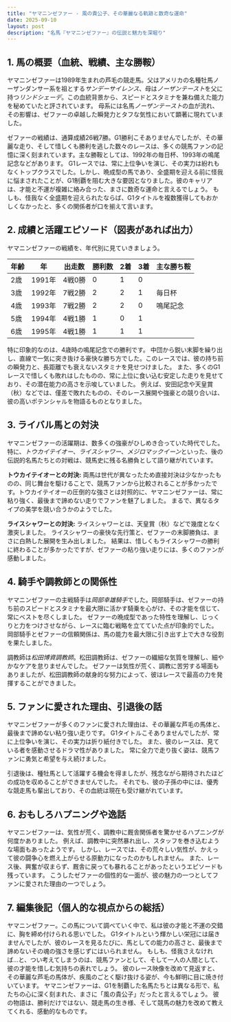 ```yaml
---
title: "ヤマニンゼファー - 風の貴公子、その華麗なる軌跡と数奇な運命"
date: 2025-09-10
layout: post
description: "名馬『ヤマニンゼファー』の伝説と魅力を深堀り"
---
```


## 1. 馬の概要（血統、戦績、主な勝鞍）

ヤマニンゼファーは1989年生まれの芦毛の競走馬。父はアメリカの名種牡馬ノーザンダンサー系を祖とする*サンデーサイレンス*、母は*ノーザンテースト*を父に持つ*リンドシェーデ*。この血統背景から、スピードとスタミナを兼ね備えた能力を秘めていたと評されています。  母系には名馬*ノーザンテースト*の血が流れ、その影響は、ゼファーの卓越した瞬発力とタフな気性において顕著に現れていました。

ゼファーの戦績は、通算成績26戦7勝。G1勝利こそありませんでしたが、その華麗な走り、そして惜しくも勝利を逃した数々のレースは、多くの競馬ファンの記憶に深く刻まれています。主な勝鞍としては、1992年の毎日杯、1993年の鳴尾記念などがあります。  G1レースでは、常に上位争いを演じ、その実力は紛れもなくトップクラスでした。しかし、晩成型の馬であり、全盛期を迎える前に怪我に悩まされたことが、G1制覇を阻む大きな要因となりました。彼のキャリアは、才能と不運が複雑に絡み合った、まさに数奇な運命と言えるでしょう。  もしも、怪我なく全盛期を迎えられたならば、G1タイトルを複数獲得してもおかしくなかったと、多くの関係者が口を揃えて言います。


## 2. 成績と活躍エピソード（図表があれば出力）

ヤマニンゼファーの戦績を、年代別に見ていきましょう。

| 年齢 | 年 | 出走数 | 勝利数 | 2着 | 3着 | 主な勝ち鞍 |
|---|---|---|---|---|---|---|
| 2歳 | 1991年 | 4戦0勝 | 0 | 1 | 0 |  |
| 3歳 | 1992年 | 7戦2勝 | 2 | 2 | 1 | 毎日杯 |
| 4歳 | 1993年 | 7戦2勝 | 2 | 2 | 0 | 鳴尾記念 |
| 5歳 | 1994年 | 4戦1勝 | 1 | 0 | 1 |  |
| 6歳 | 1995年 | 4戦1勝 | 1 | 1 | 1 |  |


特に印象的なのは、4歳時の鳴尾記念での勝利です。  中団から鋭い末脚を繰り出し、直線で一気に突き抜ける豪快な勝ち方でした。このレースでは、彼の持ち前の瞬発力と、長距離でも衰えないスタミナを見せつけました。  また、多くのG1レースで惜しくも敗れはしたものの、常に上位に食い込む安定した走りを見せており、その潜在能力の高さを示唆していました。  例えば、安田記念や天皇賞（秋）などでは、僅差で敗れたものの、そのレース展開や強豪との競り合いは、彼の高いポテンシャルを物語るものとなりました。


## 3. ライバル馬との対決

ヤマニンゼファーの活躍期は、数多くの強豪がひしめき合っていた時代でした。  特に、*トウカイテイオー*、*ライスシャワー*、*メジロマックイーン*といった、後の伝説的名馬たちとの対戦は、競馬史に残る名勝負として語り継がれています。

**トウカイテイオーとの対決:**  両馬は世代が異なったため直接対決は少なかったものの、同じ舞台を駆けることで、競馬ファンから比較されることが多かったです。トウカイテイオーの圧倒的な強さとは対照的に、ヤマニンゼファーは、常に粘り強く、最後まで諦めない走りでファンを魅了しました。  まるで、異なるタイプの美学を競い合うかのようでした。

**ライスシャワーとの対決:** ライスシャワーとは、天皇賞（秋）などで幾度となく激突しました。  ライスシャワーの豪快な先行策と、ゼファーの末脚勝負は、まさに白熱した展開を生み出しました。  結果は、惜しくもライスシャワーの勝利に終わることが多かったですが、ゼファーの粘り強い走りには、多くのファンが感動しました。


## 4. 騎手や調教師との関係性

ヤマニンゼファーの主戦騎手は*岡部幸雄騎手*でした。岡部騎手は、ゼファーの持ち前のスピードとスタミナを最大限に活かす騎乗を心がけ、その才能を信じて、常にベストを尽くしました。  ゼファーの晩成型であった特性を理解し、じっくりと力をつけさせながら、レースに臨む戦略を立てていた点が印象的でした。  岡部騎手とゼファーの信頼関係は、馬の能力を最大限に引き出す上で大きな役割を果たしました。

調教師は*松田博資調教師*。松田調教師は、ゼファーの繊細な気質を理解し、細やかなケアを怠りませんでした。  ゼファーは気性が荒く、調教に苦労する場面もありましたが、松田調教師の献身的な努力によって、彼はレースで最高の力を発揮することができました。


## 5. ファンに愛された理由、引退後の話

ヤマニンゼファーが多くのファンに愛された理由は、その華麗な芦毛の馬体と、最後まで諦めない粘り強い走りです。  G1タイトルこそありませんでしたが、常に上位争いを演じ、その実力は折り紙付きでした。  また、彼のレースは、見ている者を感動させるドラマ性がありました。  常に全力で走り抜く姿は、競馬ファンに勇気と希望を与え続けました。

引退後は、種牡馬として活躍する機会を得ましたが、残念ながら期待されたほどの成功を収めることができませんでした。  それでも、彼の子孫の中には、優秀な競走馬も輩出しており、その血統は現在も受け継がれています。


## 6. おもしろハプニングや逸話

ヤマニンゼファーは、気性が荒く、調教中に厩舎関係者を驚かせるハプニングが何度かありました。  例えば、調教中に突然暴れ出し、スタッフを巻き込むような場面もあったようです。  しかし、レースでは、その荒々しい気性が、かえって彼の闘争心を燃え上がらせる原動力になったのかもしれません。  また、レース後、興奮が収まらず、厩舎に戻っても暴れることがあったというエピソードも残っています。  こうしたゼファーの個性的な一面が、彼の魅力の一つとしてファンに愛された理由の一つでしょう。


## 7. 編集後記（個人的な視点からの総括）

ヤマニンゼファー。この馬について調べていく中で、私は彼の才能と不運の交錯に、胸を締め付けられる思いでした。  G1タイトルという輝かしい栄冠には届きませんでしたが、彼のレースを見るたびに、馬としての能力の高さと、最後まで諦めないその魂の強さを感じずにはいられません。  もしも、怪我さえなければ…と、つい考えてしまうのは、競馬ファンとして、そして一人の人間として、彼の才能を惜しむ気持ちの表れでしょう。  彼のレース映像を改めて見返すと、その華麗な芦毛の馬体が、疾風のごとく駆け抜ける姿が、今も鮮明に目に焼き付いています。  ヤマニンゼファーは、G1を制覇した名馬たちとは異なる形で、私たちの心に深く刻まれた、まさに「風の貴公子」だったと言えるでしょう。  彼の物語は、勝利だけではない、競走馬の生き様、そして競馬の魅力を改めて教えてくれる、感動的なものです。
